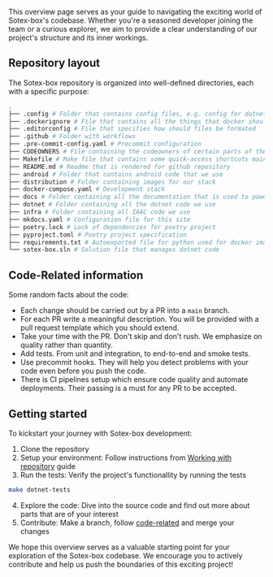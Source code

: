 This overview page serves as your guide to navigating the exciting world of Sotex-box's codebase. Whether you're a seasoned developer joining the team or a curious explorer, we aim to provide a clear understanding of our project's structure and its inner workings.

## Repository layout

The Sotex-box repository is organized into well-defined directories, each with a specific purpose:
<!-- To update the list bellow run in root directory:
tree . -L 1 -a
Remember to remove .gitignored files if they render-->
```bash
.
├── .config # Folder that contains config files, e.g. config for dotnet tools
├── .dockerignore # File that contains all the things that docker should include in the build process
├── .editorconfig # File that specifies how should files be formated
├── .github # Folder with workflows
├── .pre-commit-config.yaml # Precommit configuration
├── CODEOWNERS # File containing the codeowners of certain parts of the repository
├── Makefile # Make file that contains some quick-access shortcuts maintained by the team
├── README.md # Readme that is rendered for github repository
├── android # Folder that contains android code that we use
├── distribution # Folder containing images for our stack
├── docker-compose.yaml # Development stack
├── docs # Folder containing all the documentation that is used to power this site
├── dotnet # Folder containing all the dotnet code we use
├── infra # Folder containing all IAAC code we use
├── mkdocs.yaml # Configuration file for this site
├── poetry.lock # Lock of dependencies for poetry project
├── pyproject.toml # Poetry project specification
├── requirements.txt # Autoexported file for python used for docker images based of scripts
└── sotex-box.sln # Solution file that manages dotnet code
```

## Code-Related information
Some random facts about the code:

* Each change should be carried out by a PR into a `main` branch.
* For each PR write a meaningful description. You will be provided with a pull request template which you should extend.
* Take your time with the PR. Don't skip and don't rush. We emphasize on quality rather than quantity.
* Add tests. From unit and integration, to end-to-end and smoke tests.
* Use precommit hooks. They will help you detect problems with your code even before you push the code.
* There is CI pipelines setup which ensure code quality and automate deployments. Their passing is a must for any PR to be accepted.

## Getting started
To kickstart your journey with Sotex-box development:

1. Clone the repository
2. Setup your environment: Follow instructions from [Working with repository](/repository/working-with-repository.html) guide
3. Run the tests: Verify the project's functionallity by running the tests
```bash
make dotnet-tests
```
4. Explore the code: Dive into the source code and find out more about parts that are of your interest
5. Contribute: Make a branch, follow [code-related](#code-related-information) and merge your changes

We hope this overview serves as a valuable starting point for your exploration of the Sotex-box codebase. We  encourage you to actively contribute and help us push the boundaries of this exciting project!
